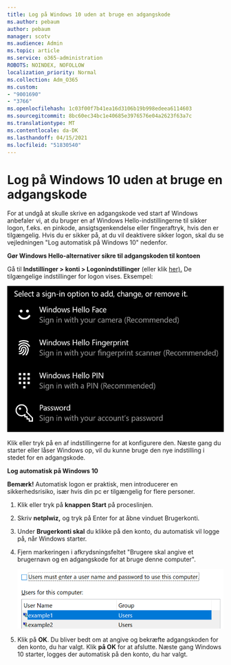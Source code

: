 ```yaml
---
title: Log på Windows 10 uden at bruge en adgangskode
ms.author: pebaum
author: pebaum
manager: scotv
ms.audience: Admin
ms.topic: article
ms.service: o365-administration
ROBOTS: NOINDEX, NOFOLLOW
localization_priority: Normal
ms.collection: Adm_O365
ms.custom:
- "9001690"
- "3766"
ms.openlocfilehash: 1c03f00f7b41ea16d3106b19b998edeea6114603
ms.sourcegitcommit: 8bc60ec34bc1e40685e3976576e04a2623f63a7c
ms.translationtype: MT
ms.contentlocale: da-DK
ms.lasthandoff: 04/15/2021
ms.locfileid: "51830540"
---
```

# <a name="sign-in-to-windows-10-without-using-a-password"></a>Log på Windows 10 uden at bruge en adgangskode

For at undgå at skulle skrive en adgangskode ved start af Windows anbefaler vi, at du bruger en af Windows Hello-indstillingerne til sikker logon, f.eks. en pinkode, ansigtsgenkendelse eller fingeraftryk, hvis den er tilgængelig. Hvis du er sikker på, at du vil deaktivere sikker logon, skal du se vejledningen "Log automatisk på Windows 10" nedenfor.

**Gør Windows Hello-alternativer sikre til adgangskoden til kontoen**

Gå til **Indstillinger > konti > Logonindstillinger** (eller klik [her).](ms-settings:signinoptions?activationSource=GetHelp) De tilgængelige indstillinger for logon vises. Eksempel:

![Logonindstillinger.](media/sign-in-options.png)

Klik eller tryk på en af indstillingerne for at konfigurere den. Næste gang du starter eller låser Windows op, vil du kunne bruge den nye indstilling i stedet for en adgangskode. 

**Log automatisk på Windows 10**

**Bemærk!** Automatisk logon er praktisk, men introducerer en sikkerhedsrisiko, især hvis din pc er tilgængelig for flere personer. 

1. Klik eller tryk på **knappen Start** på proceslinjen.

2. Skriv **netplwiz,** og tryk på Enter for at åbne vinduet Brugerkonti.

3. Under **Brugerkonti skal** du klikke på den konto, du automatisk vil logge på, når Windows starter.

4. Fjern markeringen i afkrydsningsfeltet "Brugere skal angive et brugernavn og en adgangskode for at bruge denne computer".

    ![Brugere skal angive et brugernavn og en adgangskode.](media/users-must-enter-username.png)

5. Klik på **OK**. Du bliver bedt om at angive og bekræfte adgangskoden for den konto, du har valgt. Klik **på OK** for at afslutte. Næste gang Windows 10 starter, logges der automatisk på den konto, du har valgt.
